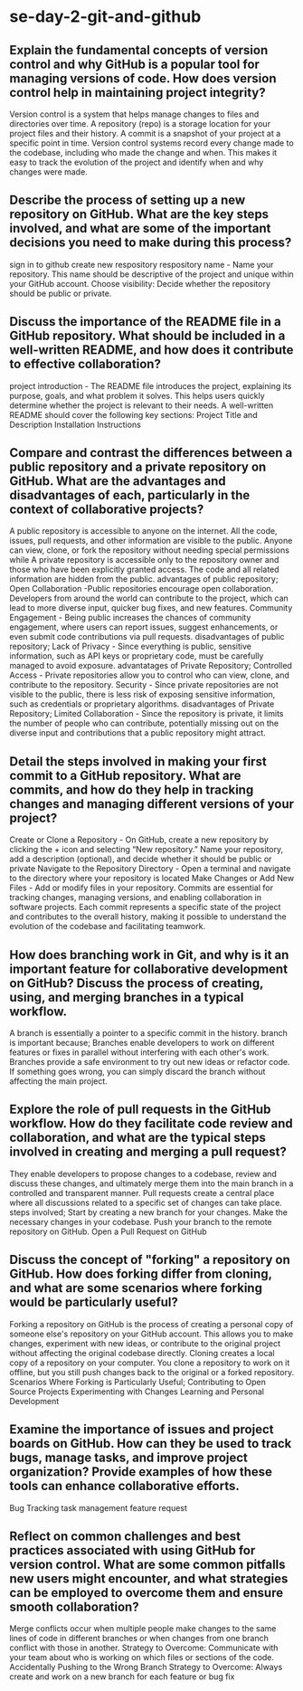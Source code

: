 # se-day-2-git-and-github
## Explain the fundamental concepts of version control and why GitHub is a popular tool for managing versions of code. How does version control help in maintaining project integrity?
Version control is a system that helps manage changes to files and directories over time. A repository (repo) is a storage location for your project files and their history. A commit is a snapshot of your project at a specific point in time. Version control systems record every change made to the codebase, including who made the change and when. This makes it easy to track the evolution of the project and identify when and why changes were made.

## Describe the process of setting up a new repository on GitHub. What are the key steps involved, and what are some of the important decisions you need to make during this process?
sign in to github
create new respository 
respository name - Name your repository. This name should be descriptive of the project and unique within your GitHub account.
Choose visibility: Decide whether the repository should be public or private.

## Discuss the importance of the README file in a GitHub repository. What should be included in a well-written README, and how does it contribute to effective collaboration?
project introduction - The README file introduces the project, explaining its purpose, goals, and what problem it solves. This helps users quickly determine whether the project is relevant to their needs.
A well-written README should cover the following key sections:
Project Title and Description
Installation Instructions

## Compare and contrast the differences between a public repository and a private repository on GitHub. What are the advantages and disadvantages of each, particularly in the context of collaborative projects?
A public repository is accessible to anyone on the internet. All the code, issues, pull requests, and other information are visible to the public. Anyone can view, clone, or fork the repository without needing special permissions while A private repository is accessible only to the repository owner and those who have been explicitly granted access. The code and all related information are hidden from the public.
advantages of public repository;
Open Collaboration -Public repositories encourage open collaboration. Developers from around the world can contribute to the project, which can lead to more diverse input, quicker bug fixes, and new features.
Community Engagement - Being public increases the chances of community engagement, where users can report issues, suggest enhancements, or even submit code contributions via pull requests.
disadvantages of public repository;
Lack of Privacy - Since everything is public, sensitive information, such as API keys or proprietary code, must be carefully managed to avoid exposure.
advantatages of Private Repository;
Controlled Access - Private repositories allow you to control who can view, clone, and contribute to the repository.
Security - Since private repositories are not visible to the public, there is less risk of exposing sensitive information, such as credentials or proprietary algorithms.
 disadvantages of Private Repository;
Limited Collaboration - Since the repository is private, it limits the number of people who can contribute, potentially missing out on the diverse input and contributions that a public repository might attract.

## Detail the steps involved in making your first commit to a GitHub repository. What are commits, and how do they help in tracking changes and managing different versions of your project?
 Create or Clone a Repository - On GitHub, create a new repository by clicking the + icon and selecting “New repository.”
Name your repository, add a description (optional), and decide whether it should be public or private
Navigate to the Repository Directory - Open a terminal and navigate to the directory where your repository is located
Make Changes or Add New Files - Add or modify files in your repository. 
Commits are essential for tracking changes, managing versions, and enabling collaboration in software projects. Each commit represents a specific state of the project and contributes to the overall history, making it possible to understand the evolution of the codebase and facilitating teamwork.
 
## How does branching work in Git, and why is it an important feature for collaborative development on GitHub? Discuss the process of creating, using, and merging branches in a typical workflow.
 A branch is essentially a pointer to a specific commit in the history. 
 branch is important because;
 Branches enable developers to work on different features or fixes in parallel without interfering with each other's work. 
 Branches provide a safe environment to try out new ideas or refactor code. If something goes wrong, you can simply discard the branch without affecting the main project.

## Explore the role of pull requests in the GitHub workflow. How do they facilitate code review and collaboration, and what are the typical steps involved in creating and merging a pull request?
They enable developers to propose changes to a codebase, review and discuss these changes, and ultimately merge them into the main branch in a controlled and transparent manner.
Pull requests create a central place where all discussions related to a specific set of changes can take place.
steps involved;
Start by creating a new branch for your changes.
Make the necessary changes in your codebase.
Push your branch to the remote repository on GitHub.
Open a Pull Request on GitHub

## Discuss the concept of "forking" a repository on GitHub. How does forking differ from cloning, and what are some scenarios where forking would be particularly useful?
Forking a repository on GitHub is the process of creating a personal copy of someone else's repository on your GitHub account. This allows you to make changes, experiment with new ideas, or contribute to the original project without affecting the original codebase directly.
Cloning creates a local copy of a repository on your computer. You clone a repository to work on it offline, but you still push changes back to the original or a forked repository.
Scenarios Where Forking is Particularly Useful;
Contributing to Open Source Projects
Experimenting with Changes
Learning and Personal Development

## Examine the importance of issues and project boards on GitHub. How can they be used to track bugs, manage tasks, and improve project organization? Provide examples of how these tools can enhance collaborative efforts.
Bug Tracking
task management
feature request

## Reflect on common challenges and best practices associated with using GitHub for version control. What are some common pitfalls new users might encounter, and what strategies can be employed to overcome them and ensure smooth collaboration?
Merge conflicts occur when multiple people make changes to the same lines of code in different branches or when changes from one branch conflict with those in another.
Strategy to Overcome:
Communicate with your team about who is working on which files or sections of the code.
Accidentally Pushing to the Wrong Branch
Strategy to Overcome:
Always create and work on a new branch for each feature or bug fix 
